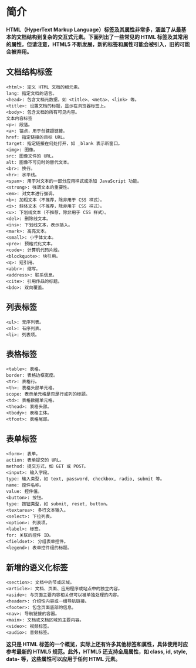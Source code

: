 # 简介
**HTML（HyperText Markup Language）标签及其属性非常多，涵盖了从最基本的文档结构到复杂的交互式元素。下面列出了一些常见的 HTML 标签及其常用的属性，但请注意，HTML5 不断发展，新的标签和属性可能会被引入，旧的可能会被弃用。**
## 文档结构标签
```text
<html>: 定义 HTML 文档的根元素。
lang: 指定文档的语言。
<head>: 包含文档元数据，如 <title>、<meta>、<link> 等。
<title>: 设置文档的标题，显示在浏览器标签上。
<body>: 包含文档的所有可见内容。
文本内容标签
<p>: 段落。
<a>: 锚点，用于创建超链接。
href: 指定链接的目标 URL。
target: 指定链接在何处打开，如 _blank 表示新窗口。
<img>: 图像。
src: 图像文件的 URL。
alt: 图像不可见时的替代文本。
<br>: 换行。
<hr>: 水平线。
<span>: 用于对文本的一部分应用样式或添加 JavaScript 功能。
<strong>: 强调文本的重要性。
<em>: 对文本进行强调。
<b>: 加粗文本（不推荐，除非用于 CSS 样式）。
<i>: 斜体文本（不推荐，除非用于 CSS 样式）。
<u>: 下划线文本（不推荐，除非用于 CSS 样式）。
<del>: 删除线文本。
<ins>: 下划线文本，表示插入。
<mark>: 高亮文本。
<small>: 小字体文本。
<pre>: 预格式化文本。
<code>: 计算机代码片段。
<blockquote>: 块引用。
<q>: 短引用。
<abbr>: 缩写。
<address>: 联系信息。
<cite>: 引用作品的标题。
<bdo>: 双向覆盖。
```

## 列表标签
```text
<ul>: 无序列表。
<ol>: 有序列表。
<li>: 列表项。
```

## 表格标签
```text
<table>: 表格。
border: 表格边框宽度。
<tr>: 表格行。
<th>: 表格头部单元格。
scope: 表示单元格是否是行或列的标题。
<td>: 表格数据单元格。
<thead>: 表格头部。
<tbody>: 表格主体。
<tfoot>: 表格尾部。
```
## 表单标签
```text
<form>: 表单。
action: 表单提交的 URL。
method: 提交方式，如 GET 或 POST。
<input>: 输入字段。
type: 输入类型，如 text, password, checkbox, radio, submit 等。
name: 控件名称。
value: 控件值。
<button>: 按钮。
type: 按钮类型，如 submit, reset, button。
<textarea>: 多行文本输入。
<select>: 下拉列表。
<option>: 列表项。
<label>: 标签。
for: 关联的控件 ID。
<fieldset>: 分组表单控件。
<legend>: 表单控件组的标题。
```

## 新增的语义化标签
```text
<section>: 文档中的节或区域。
<article>: 文档、页面、应用程序或站点中的独立内容。
<aside>: 与页面主要内容相关但可以被单独处理的内容。
<header>: 介绍性内容或一组导航链接。
<footer>: 包含页面底部的信息。
<nav>: 导航链接的容器。
<main>: 文档或文档区域的主要内容。
<video>: 视频标签。
<audio>: 音频标签。
```
**这只是 HTML 标签的一个概览，实际上还有许多其他标签和属性，具体使用时应参考最新的 HTML5 规范。此外，HTML5 还支持全局属性，如 class, id, style, data- 等，这些属性可以应用于任何 HTML 元素。**